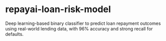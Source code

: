 # repayai-loan-risk-model
Deep learning-based binary classifier to predict loan repayment outcomes using real-world lending data, with 96% accuracy and strong recall for defaults.
